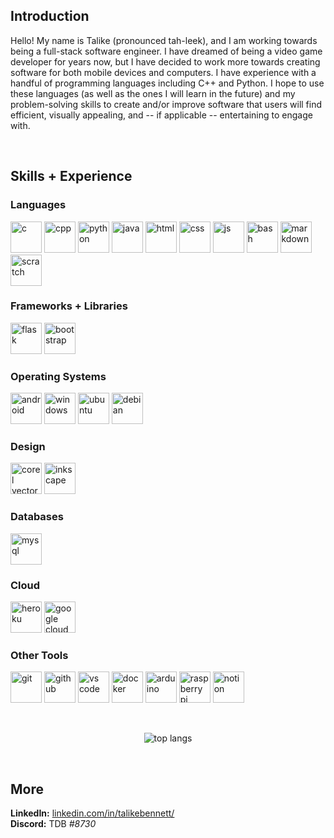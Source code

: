 ## Introduction
Hello! My name is Talike (pronounced tah-leek), and I am working towards being a full-stack software engineer. I have dreamed of being a video game developer for years now, but I have decided to work more towards creating software for both mobile devices and computers. I have experience with a handful of programming languages including C++ and Python. I hope to use these languages (as well as the ones I will learn in the future) and my problem-solving skills to create and/or improve software that users will find efficient, visually appealing, and -- if applicable -- entertaining to engage with.

<br/>

## Skills + Experience

### Languages
<img alt="c" 
     src="https://upload.wikimedia.org/wikipedia/commons/thumb/1/18/C_Programming_Language.svg/695px-C_Programming_Language.svg.png" 
     height="50"/>
<img alt="cpp" 
     src="https://user-images.githubusercontent.com/42747200/46140125-da084900-c26d-11e8-8ea7-c45ae6306309.png" 
     height="50"/>
<img alt="python" 
     src="https://upload.wikimedia.org/wikipedia/commons/thumb/c/c3/Python-logo-notext.svg/2048px-Python-logo-notext.svg.png" 
     height="50"/>
<img alt="java" 
     src="https://cdn-icons-png.flaticon.com/512/226/226777.png" 
     height="50"/>
<img alt="html" 
     src="https://cdn.iconscout.com/icon/free/png-256/html5-40-1175193.png" 
     height="50"/>
<img alt="css" 
     src="https://upload.wikimedia.org/wikipedia/commons/thumb/6/62/CSS3_logo.svg/800px-CSS3_logo.svg.png" 
     height="50"/>
<img alt="js" 
     src="https://upload.wikimedia.org/wikipedia/commons/6/6a/JavaScript-logo.png" 
     height="50"/>
<img alt="bash" 
     src="https://d33wubrfki0l68.cloudfront.net/a1da522d0a3057a1bc3fb411fcbbf57a447c1146/65e71/img/symbol/svg/full_colored_dark.svg" 
     height="50"/>
<img alt="markdown"
     src="https://www.computerhope.com/jargon/m/markdown.png"
     height="50"/>
<img alt="scratch"
     src="https://cdn-icons-png.flaticon.com/512/919/919846.png"
     height="50"/>
     
### Frameworks + Libraries
<img alt="flask" 
     src="https://user-images.githubusercontent.com/65676639/188506648-1a79b535-9956-4b05-9f2c-6e5cc5c1a3aa.png" 
     height="50"/>
<img alt="bootstrap" 
     src="https://upload.wikimedia.org/wikipedia/commons/thumb/b/b2/Bootstrap_logo.svg/512px-Bootstrap_logo.svg.png" 
     height="50"/>
     
### Operating Systems
<img alt="android" 
     src="https://upload.wikimedia.org/wikipedia/commons/thumb/d/d7/Android_robot.svg/1745px-Android_robot.svg.png" 
     height="50"/>
<img alt="windows" 
     src="https://cdn-icons-png.flaticon.com/512/220/220215.png" 
     height="50"/>
<img alt="ubuntu" 
     src="https://cdn-icons-png.flaticon.com/512/888/888879.png" 
     height="50"/>
<img alt="debian" 
     src="https://cdn.icon-icons.com/icons2/2108/PNG/512/debian_icon_130964.png" 
     height="50"/>
     
### Design
<img alt="corel vector" 
     src="https://upload.wikimedia.org/wikipedia/commons/thumb/d/dc/Gravit_Designer_Logo.svg/1200px-Gravit_Designer_Logo.svg.png" 
     height="50"/>
<img alt="inkscape"
     src="https://upload.wikimedia.org/wikipedia/commons/thumb/0/0d/Inkscape_Logo.svg/2048px-Inkscape_Logo.svg.png"
     height="50"/>
      
### Databases
<img alt="mysql" 
     src="https://cdn-icons-png.flaticon.com/512/5968/5968254.png" 
     height="50"/>
 
### Cloud
<img alt="heroku" 
     src="https://www.svgrepo.com/show/353869/heroku-icon.svg" 
     height="50"/>
<img alt="google cloud" 
     src="https://lirp.cdn-website.com/aa0ef369/dms3rep/multi/opt/google-cloud-icon-400w.png" 
     height="50"/>
 
### Other Tools
<img alt="git"
     src="https://git-scm.com/images/logos/downloads/Git-Icon-1788C.png"
     height="50"/>
<img alt="github" 
     src="https://cdn-icons-png.flaticon.com/512/733/733553.png" 
     height="50"/>
<img alt="vs code" 
     src="https://upload.wikimedia.org/wikipedia/commons/thumb/9/9a/Visual_Studio_Code_1.35_icon.svg/2048px-Visual_Studio_Code_1.35_icon.svg.png" 
     height="50"/>
<img alt="docker" 
     src="https://cdn-icons-png.flaticon.com/512/5969/5969059.png" 
     height="50"/>
<img alt="arduino"
     src="https://cdn.icon-icons.com/icons2/159/PNG/256/arduino_22429.png"
     height="50"/>
<img alt="raspberry pi"
     src="https://cdn-icons-png.flaticon.com/512/5969/5969184.png"
     height="50"/>
<img alt="notion"
     src="https://upload.wikimedia.org/wikipedia/commons/4/45/Notion_app_logo.png?20200221181224"
     height="50"/>
     
<br/>

<p align="center">
    <img alt="top langs" src="https://github-readme-stats.vercel.app/api/top-langs/?username=tahbee03">
</p>

<br/>

## More
**LinkedIn:** [linkedin.com/in/talikebennett/](https://www.linkedin.com/in/talikebennett/)  
**Discord:** TDB _#8730_
